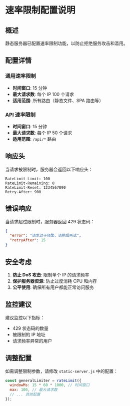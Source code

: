 # 速率限制配置说明

## 概述

静态服务器已配置速率限制功能，以防止拒绝服务攻击和滥用。

## 配置详情

### 通用速率限制

- **时间窗口**: 15 分钟
- **最大请求数**: 每个 IP 100 个请求
- **适用范围**: 所有路由（静态文件、SPA 路由等）

### API 速率限制

- **时间窗口**: 15 分钟
- **最大请求数**: 每个 IP 50 个请求
- **适用范围**: `/api/*` 路由

## 响应头

当请求被限制时，服务器会返回以下响应头：

```
RateLimit-Limit: 100
RateLimit-Remaining: 0
RateLimit-Reset: 1234567890
Retry-After: 900
```

## 错误响应

当请求超过限制时，服务器返回 429 状态码：

```json
{
  "error": "请求过于频繁，请稍后再试",
  "retryAfter": 15
}
```

## 安全考虑

1. **防止 DoS 攻击**: 限制单个 IP 的请求频率
2. **保护服务器资源**: 防止过度消耗 CPU 和内存
3. **公平使用**: 确保所有用户都能正常访问服务

## 监控建议

建议监控以下指标：

- 429 状态码的数量
- 被限制的 IP 地址
- 请求频率异常的用户

## 调整配置

如需调整限制参数，请修改 `static-server.js` 中的配置：

```javascript
const generalLimiter = rateLimit({
  windowMs: 15 * 60 * 1000, // 时间窗口
  max: 100, // 最大请求数
  // ... 其他配置
});
```
